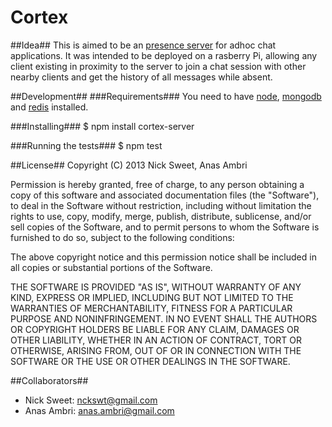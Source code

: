 Cortex
======

##Idea##
This is aimed to be an [presence server](http://en.wikipedia.org/wiki/Presence_service) for adhoc chat applications. It was intended to be deployed on a rasberry Pi, allowing any client existing in proximity to the server to join a chat session with other nearby clients and get the history of all messages while absent.

##Development##
###Requirements###
You need to have [node](http://howtonode.org/how-to-install-nodejs), [mongodb](http://docs.mongodb.org/manual/installation/) and [redis](http://redis.io/topics/quickstart) installed.

###Installing###
	   $ npm install cortex-server

###Running the tests###
	   $ npm test

##License##
Copyright (C) 2013 Nick Sweet, Anas Ambri

Permission is hereby granted, free of charge, to any person obtaining a copy of this software and associated documentation files (the "Software"), to deal in the Software without restriction, including without limitation the rights to use, copy, modify, merge, publish, distribute, sublicense, and/or sell copies of the Software, and to permit persons to whom the Software is furnished to do so, subject to the following conditions:

The above copyright notice and this permission notice shall be included in all copies or substantial portions of the Software.

THE SOFTWARE IS PROVIDED "AS IS", WITHOUT WARRANTY OF ANY KIND, EXPRESS OR IMPLIED, INCLUDING BUT NOT LIMITED TO THE WARRANTIES OF MERCHANTABILITY, FITNESS FOR A PARTICULAR PURPOSE AND NONINFRINGEMENT. IN NO EVENT SHALL THE AUTHORS OR COPYRIGHT HOLDERS BE LIABLE FOR ANY CLAIM, DAMAGES OR OTHER LIABILITY, WHETHER IN AN ACTION OF CONTRACT, TORT OR OTHERWISE, ARISING FROM, OUT OF OR IN CONNECTION WITH THE SOFTWARE OR THE USE OR OTHER DEALINGS IN THE SOFTWARE.


##Collaborators##
- Nick Sweet: nckswt@gmail.com
- Anas Ambri: anas.ambri@gmail.com

